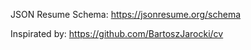 JSON Resume Schema:
https://jsonresume.org/schema

Inspirated by:
https://github.com/BartoszJarocki/cv
